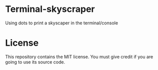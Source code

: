 # Terminal-skyscraper
Using dots to print a skyscaper in the terminal/console

# License
This repository contains the MIT license. You must give credit if you are going to use its source code.
